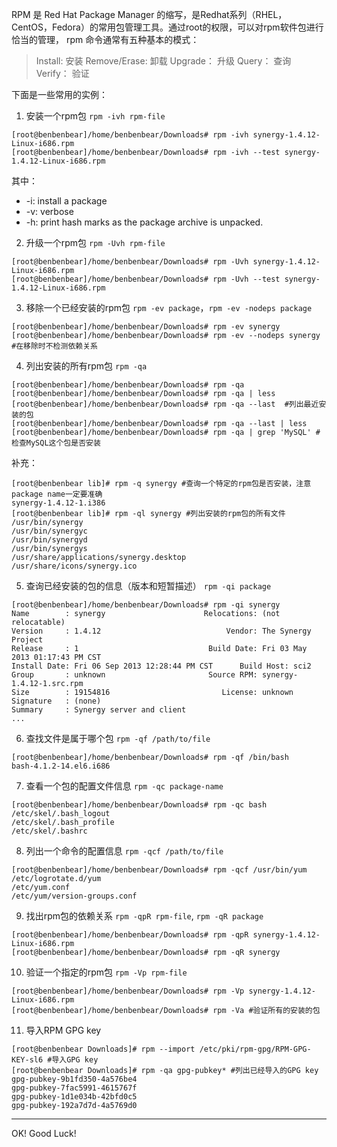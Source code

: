 RPM 是 Red Hat Package Manager 的缩写，是Redhat系列（RHEL，CentOS，Fedora）的常用包管理工具。通过root的权限，可以对rpm软件包进行恰当的管理， rpm 命令通常有五种基本的模式：
> Install:      安装
> Remove/Erase: 卸载
> Upgrade：     升级
> Query：       查询
> Verify：      验证

下面是一些常用的实例：

1. 安装一个rpm包 `rpm -ivh rpm-file`
```
[root@benbenbear]/home/benbenbear/Downloads# rpm -ivh synergy-1.4.12-Linux-i686.rpm  
[root@benbenbear]/home/benbenbear/Downloads# rpm -ivh --test synergy-1.4.12-Linux-i686.rpm 
```
其中： 
  * -i: install a package
  * -v: verbose
  * -h: print hash marks as the package archive is unpacked.

2. 升级一个rpm包 `rpm -Uvh rpm-file`
```
[root@benbenbear]/home/benbenbear/Downloads# rpm -Uvh synergy-1.4.12-Linux-i686.rpm
[root@benbenbear]/home/benbenbear/Downloads# rpm -Uvh --test synergy-1.4.12-Linux-i686.rpm
```

3. 移除一个已经安装的rpm包 `rpm -ev package`，`rpm -ev -nodeps package`
```
[root@benbenbear]/home/benbenbear/Downloads# rpm -ev synergy 
[root@benbenbear]/home/benbenbear/Downloads# rpm -ev --nodeps synergy #在移除时不检测依赖关系
```

4. 列出安装的所有rpm包 `rpm -qa`
```
[root@benbenbear]/home/benbenbear/Downloads# rpm -qa
[root@benbenbear]/home/benbenbear/Downloads# rpm -qa | less
[root@benbenbear]/home/benbenbear/Downloads# rpm -qa --last  #列出最近安装的包
[root@benbenbear]/home/benbenbear/Downloads# rpm -qa --last | less
[root@benbenbear]/home/benbenbear/Downloads# rpm -qa | grep 'MySQL' #检查MySQL这个包是否安装
```
补充：
```
[root@benbenbear lib]# rpm -q synergy #查询一个特定的rpm包是否安装，注意package name一定要准确
synergy-1.4.12-1.i386
[root@benbenbear lib]# rpm -ql synergy #列出安装的rpm包的所有文件
/usr/bin/synergy
/usr/bin/synergyc
/usr/bin/synergyd
/usr/bin/synergys
/usr/share/applications/synergy.desktop
/usr/share/icons/synergy.ico
```

5. 查询已经安装的包的信息（版本和短暂描述） `rpm -qi package`
```
[root@benbenbear]/home/benbenbear/Downloads# rpm -qi synergy
Name        : synergy                      Relocations: (not relocatable)
Version     : 1.4.12                            Vendor: The Synergy Project
Release     : 1                             Build Date: Fri 03 May 2013 01:17:43 PM CST
Install Date: Fri 06 Sep 2013 12:28:44 PM CST      Build Host: sci2
Group       : unknown                       Source RPM: synergy-1.4.12-1.src.rpm
Size        : 19154816                         License: unknown
Signature   : (none)
Summary     : Synergy server and client
...
```

6. 查找文件是属于哪个包 `rpm -qf /path/to/file`
```
[root@benbenbear]/home/benbenbear/Downloads# rpm -qf /bin/bash
bash-4.1.2-14.el6.i686
```

7. 查看一个包的配置文件信息 `rpm -qc package-name`
```
[root@benbenbear]/home/benbenbear/Downloads# rpm -qc bash 
/etc/skel/.bash_logout
/etc/skel/.bash_profile
/etc/skel/.bashrc
```

8. 列出一个命令的配置信息 `rpm -qcf /path/to/file`
```
[root@benbenbear]/home/benbenbear/Downloads# rpm -qcf /usr/bin/yum   
/etc/logrotate.d/yum
/etc/yum.conf
/etc/yum/version-groups.conf
```

9. 找出rpm包的依赖关系 `rpm -qpR rpm-file`, `rpm -qR package`
```
[root@benbenbear]/home/benbenbear/Downloads# rpm -qpR synergy-1.4.12-Linux-i686.rpm 
[root@benbenbear]/home/benbenbear/Downloads# rpm -qR synergy
```

10. 验证一个指定的rpm包 `rpm -Vp rpm-file`
```
[root@benbenbear]/home/benbenbear/Downloads# rpm -Vp synergy-1.4.12-Linux-i686.rpm
[root@benbenbear]/home/benbenbear/Downloads# rpm -Va #验证所有的安装的包
```

11. 导入RPM GPG key
```
[root@benbenbear Downloads]# rpm --import /etc/pki/rpm-gpg/RPM-GPG-KEY-sl6 #导入GPG key
[root@benbenbear Downloads]# rpm -qa gpg-pubkey* #列出已经导入的GPG key
gpg-pubkey-9b1fd350-4a576be4
gpg-pubkey-7fac5991-4615767f
gpg-pubkey-1d1e034b-42bfd0c5
gpg-pubkey-192a7d7d-4a5769d0
```

_ _ _ 
OK! Good Luck!
